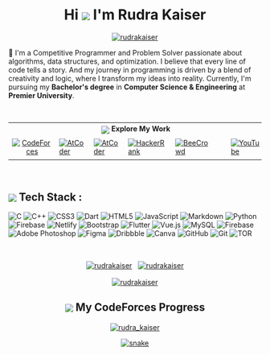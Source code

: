 <h1 align="center">Hi <a href="#"><img src="assets/hi_man.gif" width="40px" align="center"></a> I'm Rudra Kaiser</h1>

<p align="center"><a href="#"><img src="https://readme-typing-svg.demolab.com/?font=Kanit&duration=4000&pause=1000&color=37BDBD&width=435&lines=Competitive+Programmer;Problem+Solver;Self+Learner;Good+Listener;Detail+Oriented;Continuous+Learner&center=true&width=500&height=30" alt="rudrakaiser"></a></a></p>
<!--
Hi, emoji with googles ----- <img src="https://emojis.slackmojis.com/emojis/images/1531849430/4246/blob-sunglasses.gif?1531849430" width="30"/>
![Typing SVG](https://readme-typing-svg.demolab.com/?font=Kanit&duration=4000&pause=500&color=37BDBD&width=435&lines=Competitive+Programmer;Problem+Solver;Self+Learner;Good+Listener;Detail+Oriented;Continuous+Learner)
https://git.io/typing-svg -->

<!--
Bannar
![Frontend Developer](assets/bannar.png)
-->

👤 I'm a Competitive Programmer and Problem Solver passionate about algorithms, data structures, and optimization. I believe that every line of code tells a story. And my journey in programming is driven by a blend of creativity and logic, where I transform my ideas into reality. Currently, I'm pursuing my <b>Bachelor's degree</b> in <b>Computer Science & Engineering</b> at <b>Premier University</b>.

<!-- <a href="#"><img src="assets/code.gif" alt='CODE'/></a> -->

<br>
<table align="center">
  <tr>
    <th colspan="8"><a href="#"><img src="./assets/pointing.gif" width="30px" align="center"></a> Explore My Work</th>
  </tr>
  <tr>
    <td align="center">
      <a href="https://codeforces.com/profile/rudra_kaiser">
        <img src="https://github.com/rudrakaiser/rudrakaiser/blob/main/assets/codeforces.svg" alt='CodeForces' height='40'>
      </a>
    </td>
    <td>
      <a href="https://atcoder.jp/users/rudra_kaiser">
        <img src="https://github.com/rudrakaiser/rudrakaiser/blob/main/assets/atcoder.svg" alt='AtCoder' height='40'>
      </a>
    </td>
    <td>
      <a href="https://leetcode.com/u/rudra_kaiser/">
        <img src="https://github.com/rudrakaiser/rudrakaiser/blob/main/assets/leetcode.svg" alt='AtCoder' height='40'>
      </a>
    </td>
    <td>
      <a href="http://www.hackerrank.com/profile/rudrakaiser90">
        <img src="https://github.com/rudrakaiser/rudrakaiser/blob/main/assets/hackerrank.svg" alt='HackerRank' height='40'>
      </a>
    </td>
    <td>
      <a href="https://judge.beecrowd.com/en/profile/987444">
        <img src="https://github.com/rudrakaiser/rudrakaiser/blob/main/assets/beecrowd.png" alt='BeeCrowd' height='40' width='40'>
      </a>
    </td>
    <td>
      <a href="https://www.linkedin.com/in/rudrakaiser">
        <img src="https://github.com/CLorant/readme-social-icons/blob/main/large/colored/linkedin.svg" alt='LinkedIn' height='40'>
      </a>
    </td>
    <td>
      <a href="https://www.facebook.com/johan.edal">
        <img src="https://github.com/CLorant/readme-social-icons/blob/main/large/colored/facebook.svg" alt='facebook' height='40'>
      </a>
    </td>
<!--     <td>
      <a href="https://www.instagram.com/rudra.kaiser?igsh=YmkzZ281anAzZWRu/">
        <img src="https://github.com/CLorant/readme-social-icons/blob/main/large/colored/instagram.svg" alt='Instagram' height='40'>
      </a>
    </td> -->
    <td>
      <a href="https://www.youtube.com/@rudrakaiser">
        <img src="assets/youtube.svg" alt='YouTube' height='40'>
      </a>
    </td>
  </tr>
</table>


<!--

[<img src='https://cdn.jsdelivr.net/npm/simple-icons@3.0.1/icons/github.svg' alt='github' height='40'>](https://github.com/rudrakaiser)    [<img src='https://cdn.jsdelivr.net/npm/simple-icons@3.0.1/icons/linkedin.svg' alt='linkedin' height='40'>](https://www.linkedin.com/in/rudra-kaiser-931b5b2b0?utm_source=share&utm_campaign=share_via&utm_content=profile&utm_medium=android_app/)    [<img src='https://cdn.jsdelivr.net/npm/simple-icons@3.0.1/icons/facebook.svg' alt='facebook' height='40'>](https://www.facebook.com/johan.edal?mibextid=ZbWKwL)    [<img src='https://cdn.jsdelivr.net/npm/simple-icons@3.0.1/icons/instagram.svg' alt='instagram' height='40'>](https://www.instagram.com/rudra.kaiser?igsh=YmkzZ281anAzZWRu/)    [<img src='https://cdn.jsdelivr.net/npm/simple-icons@3.0.1/icons/codeforces.svg' alt='codeforces' height='40'>](https://codeforces.com/profile/rudra_kaiser) 

light : [![trophy](https://github-profile-trophy.vercel.app/?username=ryo)](https://github.com/ryo-ma/github-profile-trophy)

dark : [![trophy](https://github-profile-trophy.vercel.app/?username=ryo-ma&theme=onedark)](https://github.com/ryo-ma/github-profile-trophy)

[![Top Langs](https://github-readme-stats.vercel.app/api/top-langs/?username=rudrakaiser)](https://github.com/anuraghazra/github-readme-stats)
-->

<!--

## My Experties 

### Languages & Frameworks :
| C | C++ | JS | Python | Dart | Flutter |
|---|-----|----|--------|------|---------|
|  <a href="#experties"><img src="https://github.com/devicons/devicon/blob/master/icons/c/c-original.svg" title="C"  alt="C" width="55" height="55"/></a> | <a href="#experties"><img src="https://github.com/devicons/devicon/blob/master/icons/cplusplus/cplusplus-original.svg" title="C++"  alt="C++" width="55" height="55"/></a> | <a href="#experties"><img src="https://github.com/devicons/devicon/blob/master/icons/javascript/javascript-original.svg" title="JavaScript" alt="JavaScript" width="55" height="55"/></a> | <a href="#experties"><img src="https://github.com/devicons/devicon/blob/master/icons/python/python-original.svg" title="Python"  alt="Python" width="55" height="55"/></a> | <a href="#experties"><img src="https://github.com/devicons/devicon/blob/master/icons/dart/dart-original.svg" title="Dart" alt="Dart" width="55" height="55"/></a> | <a href="#experties"><img src="https://github.com/devicons/devicon/blob/master/icons/flutter/flutter-original.svg" title="Flutter" alt="Flutter" width="55" height="55"/></a> |


### OS :

| Windows | Linux | Android |
|---------|-------|---------|
| <a href="#experties"><img src="https://github.com/devicons/devicon/blob/master/icons/windows11/windows11-original.svg" title="Windows" alt="Windows" width="55" height="55"/></a> | <a href="#experties"><img src="https://github.com/devicons/devicon/blob/master/icons/linux/linux-original.svg" title="Linux" alt="Linux" width="55" height="55"/></a> | <a href="#experties"><img src="https://github.com/devicons/devicon/blob/master/icons/android/android-plain.svg" title="Android" alt="Android" width="55" height="55"/></a> |

-->
<br>

<h2><a href="#"><img src="./assets/focus.gif" width="40px" align="center"></a> Tech Stack :</h2>
  
![C](https://img.shields.io/badge/c-%2300599C.svg?style=for-the-badge&logo=c&logoColor=white) ![C++](https://img.shields.io/badge/c++-%2300599C.svg?style=for-the-badge&logo=c%2B%2B&logoColor=white) ![CSS3](https://img.shields.io/badge/css3-%231572B6.svg?style=for-the-badge&logo=css3&logoColor=white) ![Dart](https://img.shields.io/badge/dart-%230175C2.svg?style=for-the-badge&logo=dart&logoColor=white) ![HTML5](https://img.shields.io/badge/html5-%23E34F26.svg?style=for-the-badge&logo=html5&logoColor=white) ![JavaScript](https://img.shields.io/badge/javascript-%23323330.svg?style=for-the-badge&logo=javascript&logoColor=%23F7DF1E) ![Markdown](https://img.shields.io/badge/markdown-%23000000.svg?style=for-the-badge&logo=markdown&logoColor=white) ![Python](https://img.shields.io/badge/python-3670A0?style=for-the-badge&logo=python&logoColor=ffdd54) ![Firebase](https://img.shields.io/badge/firebase-%23039BE5.svg?style=for-the-badge&logo=firebase) ![Netlify](https://img.shields.io/badge/netlify-%23000000.svg?style=for-the-badge&logo=netlify&logoColor=#00C7B7) ![Bootstrap](https://img.shields.io/badge/bootstrap-%238511FA.svg?style=for-the-badge&logo=bootstrap&logoColor=white) ![Flutter](https://img.shields.io/badge/Flutter-%2302569B.svg?style=for-the-badge&logo=Flutter&logoColor=white) ![Vue.js](https://img.shields.io/badge/vue.js-%2335495e.svg?style=for-the-badge&logo=vuedotjs&logoColor=%234FC08D) ![MySQL](https://img.shields.io/badge/mysql-4479A1.svg?style=for-the-badge&logo=mysql&logoColor=white) ![Firebase](https://img.shields.io/badge/firebase-a08021?style=for-the-badge&logo=firebase&logoColor=ffcd34) ![Adobe Photoshop](https://img.shields.io/badge/adobe%20photoshop-%2331A8FF.svg?style=for-the-badge&logo=adobe%20photoshop&logoColor=white) ![Figma](https://img.shields.io/badge/figma-%23F24E1E.svg?style=for-the-badge&logo=figma&logoColor=white) ![Dribbble](https://img.shields.io/badge/Dribbble-EA4C89?style=for-the-badge&logo=dribbble&logoColor=white) ![Canva](https://img.shields.io/badge/Canva-%2300C4CC.svg?style=for-the-badge&logo=Canva&logoColor=white) ![GitHub](https://img.shields.io/badge/github-%23121011.svg?style=for-the-badge&logo=github&logoColor=white) ![Git](https://img.shields.io/badge/git-%23F05033.svg?style=for-the-badge&logo=git&logoColor=white) ![TOR](https://img.shields.io/badge/tor-%237E4798.svg?style=for-the-badge&logo=tor-project&logoColor=white)

<br>

<p align="center"><a href="#"><img align="center" src="https://github-readme-stats.vercel.app/api/top-langs/?username=rudrakaiser&theme=dark&hide_border=false&include_all_commits=true&count_private=true&layout=compact" alt="rudrakaiser" /></a> &nbsp; <a href="#"><img align="center" src="https://nirzak-streak-stats.vercel.app/?user=rudrakaiser&theme=black-ice&hide_border=false" alt="rudrakaiser" /></a></p>
<!-- This Section : https://gprm.itsvg.in   theme : highcontrast-->

<p align="center"><a href="#"><img align="center" src="https://github-profile-summary-cards.vercel.app/api/cards/profile-details?username=rudrakaiser&theme=codeSTACKr" alt="rudrakaiser" /></a></p>
<!-- This Section : https://github-profile-summary-cards.vercel.app/  theme : vision_friendly_dark-->

<h2 align="center"><a href="#"><img src="./assets/rocket.gif" width="40px" align="center"></a> My CodeForces Progress</h2>
<p align="center"><a href="https://codeforces.com/profile/rudra_kaiser"><img align="center" src="https://codeforces-readme-stats.vercel.app/api/card?username=rudra_kaiser&theme=radical&disable_animations=false&show_icons=true&force_username=true" alt="rudra_kaiser" /></a></p>
<!-- This Section : https://codeforces-readme-stats.vercel.app/ -->


<!--
<p align="center"><img align="center" src="http://github-profile-summary-cards.vercel.app/api/cards/most-commit-language?username=rudrakaiser&theme=vision_friendly_dark" alt="rudrakaiser" /> &nbsp; <img align="center" src="http://github-profile-summary-cards.vercel.app/api/cards/repos-per-language?username=rudrakaiser&theme=vision_friendly_dark" alt="rudrakaiser" /></p>
-->
<!-- This Section : https://github-profile-summary-cards.vercel.app/  theme : vision_friendly_dark-->

<!--
GitHub : Trophie
<p align="center"> <img src="https://github-profile-trophy.vercel.app/?username=rudrakaiser&theme=radical&no-frame=true&no-bg=true&margin-w=4" alt="rudrakaiser" /> </p>
-->
<!-- This Section : https://gprm.itsvg.in -->

<p align="center">
 <a href="#"><img width="1000" src="assets/snake.svg" alt="snake"/></a>
</p>

<!--
Special Picture :

<p align="center">
  <a href="#"><img align="center" src="assets/effect.gif" alt='CODE'" alt="rudrakaiser" /></a>
</p>

Dev Icon Link  :  https://github.com/devicons/devicon/blob/master/icons/
-->
